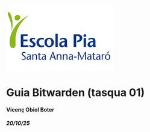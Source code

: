 
![logo de la escola](IMG/logo.png)
# Guia Bitwarden (tasqua 01)
#### Vicenç Obiol Boter 
##### 20/10/25
